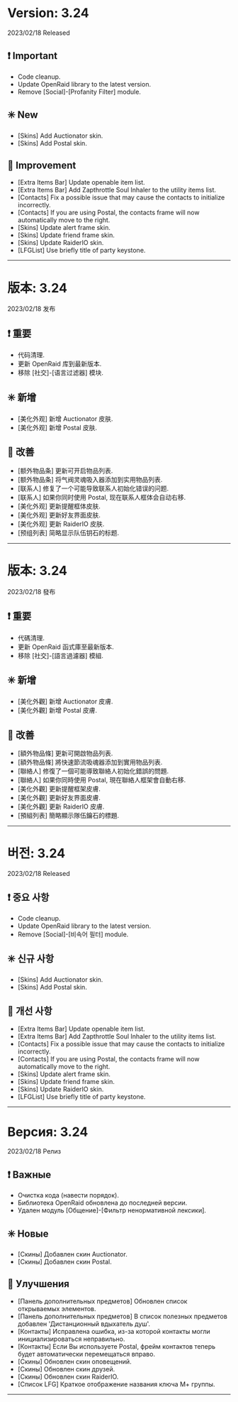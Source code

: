 # Version: 3.24
2023/02/18 Released
## ❗ Important
- Code cleanup.
- Update OpenRaid library to the latest version.
- Remove [Social]-[Profanity Filter] module.
## ✳️ New
- [Skins] Add Auctionator skin.
- [Skins] Add Postal skin.
## 💪 Improvement
- [Extra Items Bar] Update openable item list.
- [Extra Items Bar] Add Zapthrottle Soul Inhaler to the utility items list.
- [Contacts] Fix a possible issue that may cause the contacts to initialize incorrectly.
- [Contacts] If you are using Postal, the contacts frame will now automatically move to the right.
- [Skins] Update alert frame skin.
- [Skins] Update friend frame skin.
- [Skins] Update RaiderIO skin.
- [LFGList] Use briefly title of party keystone.

------
# 版本: 3.24
2023/02/18 发布
## ❗ 重要
- 代码清理.
- 更新 OpenRaid 库到最新版本.
- 移除 [社交]-[语言过滤器] 模块.
## ✳️ 新增
- [美化外观] 新增 Auctionator 皮肤.
- [美化外观] 新增 Postal 皮肤.
## 💪 改善
- [额外物品条] 更新可开启物品列表.
- [额外物品条] 将气阀灵魂吸入器添加到实用物品列表.
- [联系人] 修复了一个可能导致联系人初始化错误的问题.
- [联系人] 如果你同时使用 Postal, 现在联系人框体会自动右移.
- [美化外观] 更新提醒框体皮肤.
- [美化外观] 更新好友界面皮肤.
- [美化外观] 更新 RaiderIO 皮肤.
- [预组列表] 简略显示队伍钥石的标题.

------
# 版本: 3.24
2023/02/18 發布
## ❗ 重要
- 代碼清理.
- 更新 OpenRaid 函式庫至最新版本.
- 移除 [社交]-[語言過濾器] 模組.
## ✳️ 新增
- [美化外觀] 新增 Auctionator 皮膚.
- [美化外觀] 新增 Postal 皮膚.
## 💪 改善
- [額外物品條] 更新可開啟物品列表.
- [額外物品條] 將快速節流吸魂器添加到實用物品列表.
- [聯絡人] 修復了一個可能導致聯絡人初始化錯誤的問題.
- [聯絡人] 如果你同時使用 Postal, 現在聯絡人框架會自動右移.
- [美化外觀] 更新提醒框架皮膚.
- [美化外觀] 更新好友界面皮膚.
- [美化外觀] 更新 RaiderIO 皮膚.
- [預組列表] 簡略顯示隊伍鑰石的標題.

------
# 버전: 3.24
2023/02/18 Released
## ❗ 중요 사항
- Code cleanup.
- Update OpenRaid library to the latest version.
- Remove [Social]-[비속어 필터] module.
## ✳️ 신규 사항
- [Skins] Add Auctionator skin.
- [Skins] Add Postal skin.
## 💪 개선 사항
- [Extra Items Bar] Update openable item list.
- [Extra Items Bar] Add Zapthrottle Soul Inhaler to the utility items list.
- [Contacts] Fix a possible issue that may cause the contacts to initialize incorrectly.
- [Contacts] If you are using Postal, the contacts frame will now automatically move to the right.
- [Skins] Update alert frame skin.
- [Skins] Update friend frame skin.
- [Skins] Update RaiderIO skin.
- [LFGList] Use briefly title of party keystone.

------
# Версия: 3.24
2023/02/18 Релиз
## ❗ Важные
- Очистка кода (навести порядок).
- Библиотека OpenRaid обновлена до последней версии.
- Удален модуль [Общение]-[Фильтр ненормативной лексики].
## ✳️ Новые
- [Скины] Добавлен скин Auctionator.
- [Скины] Добавлен скин Postal.
## 💪 Улучшения
- [Панель дополнительных предметов] Обновлен список открываемых элементов.
- [Панель дополнительных предметов] В список полезных предметов добавлен 'Дистанционный вдыхатель душ'.
- [Контакты] Исправлена ошибка, из-за которой контакты могли инициализироваться неправильно.
- [Контакты] Если Вы используете Postal, фрейм контактов теперь будет автоматически перемещаться вправо.
- [Скины] Обновлен скин оповещений.
- [Скины] Обновлен скин друзей.
- [Скины] Обновлен скин RaiderIO.
- [Список LFG] Краткое отображение названия ключа М+ группы.

------
